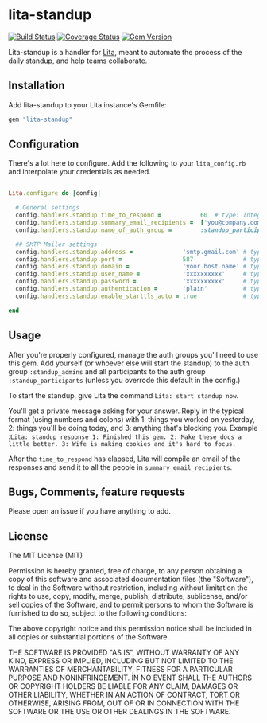# lita-standup

[![Build Status](https://travis-ci.org/chriswoodrich/lita-standup.png?branch=master)](https://travis-ci.org/chriswoodrich/lita-standup)
[![Coverage Status](https://coveralls.io/repos/chriswoodrich/lita-standup/badge.png)](https://coveralls.io/r/chriswoodrich/lita-standup)
[![Gem Version](https://badge.fury.io/rb/lita-standup.svg)](http://badge.fury.io/rb/lita-standup)

Lita-standup is a handler for [Lita](https://github.com/jimmycuadra/lita), meant to automate the process of the daily standup, and help teams collaborate.

## Installation

Add lita-standup to your Lita instance's Gemfile:

``` ruby
gem "lita-standup"
```

## Configuration

There's a lot here to configure.  Add the following to your ```lita_config.rb``` and interpolate your credentials as needed.

``` ruby

Lita.configure do |config|

  # General settings
  config.handlers.standup.time_to_respond =           60  # type: Integer, default: 60 (minutes)
  config.handlers.standup.summary_email_recipients =  ['you@company.com', 'me@company.com'] # type: Array, required: true
  config.handlers.standup.name_of_auth_group =        :standup_participants   # type: Symbol, required: true

  ## SMTP Mailer settings
  config.handlers.standup.address =              'smtp.gmail.com' # type: String, required: true
  config.handlers.standup.port =                 587              # type: Integer, required: true
  config.handlers.standup.domain =               'your.host.name' # type: String, required: true
  config.handlers.standup.user_name =            'xxxxxxxxxx'     # type: String, required: true
  config.handlers.standup.password =             'xxxxxxxxxx'     # type: String, required: true
  config.handlers.standup.authentication =       'plain'          # type: String, required: true
  config.handlers.standup.enable_starttls_auto = true             # type: true || false, required: true

end


```


## Usage

After you're properly configured, manage the auth groups you'll need to use this gem.  Add yourself (or whoever else will start the standup) to the auth group ```:standup_admins``` and all participants to the auth group ```:standup_participants``` (unless you overrode this default in the config.)

To start the standup, give Lita the command ```Lita: start standup now```.

You'll get a private message asking for your answer.  Reply in the typical format (using numbers and colons) with 1: things you worked on yesterday, 2: things you'll be doing today, and 3: anything that's blocking you.  Example :```Lita: standup response 1: Finished this gem. 2: Make these docs a little better. 3: Wife is making cookies and it's hard to focus.```

After the ```time_to_respond``` has elapsed, Lita will compile an email of the responses and send it to all the people in ```summary_email_recipients```.

## Bugs, Comments, feature requests

Please open an issue if you have anything to add.

## License 
The MIT License (MIT)

Permission is hereby granted, free of charge, to any person obtaining a copy
of this software and associated documentation files (the "Software"), to deal
in the Software without restriction, including without limitation the rights
to use, copy, modify, merge, publish, distribute, sublicense, and/or sell
copies of the Software, and to permit persons to whom the Software is
furnished to do so, subject to the following conditions:

The above copyright notice and this permission notice shall be included in
all copies or substantial portions of the Software.

THE SOFTWARE IS PROVIDED "AS IS", WITHOUT WARRANTY OF ANY KIND, EXPRESS OR
IMPLIED, INCLUDING BUT NOT LIMITED TO THE WARRANTIES OF MERCHANTABILITY,
FITNESS FOR A PARTICULAR PURPOSE AND NONINFRINGEMENT. IN NO EVENT SHALL THE
AUTHORS OR COPYRIGHT HOLDERS BE LIABLE FOR ANY CLAIM, DAMAGES OR OTHER
LIABILITY, WHETHER IN AN ACTION OF CONTRACT, TORT OR OTHERWISE, ARISING FROM,
OUT OF OR IN CONNECTION WITH THE SOFTWARE OR THE USE OR OTHER DEALINGS IN
THE SOFTWARE.
